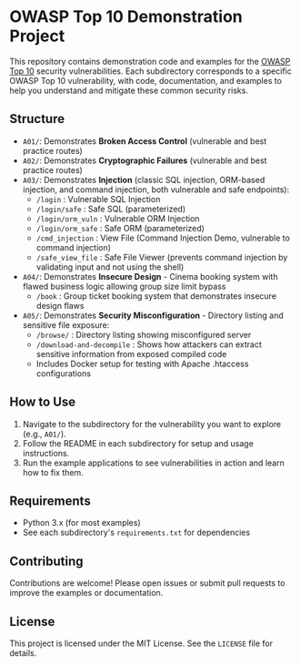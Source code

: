 # OWASP Top 10 Demonstration Project

This repository contains demonstration code and examples for the [OWASP Top 10](https://owasp.org/www-project-top-ten/) security vulnerabilities. Each subdirectory corresponds to a specific OWASP Top 10 vulnerability, with code, documentation, and examples to help you understand and mitigate these common security risks.

## Structure

- `A01/`: Demonstrates **Broken Access Control** (vulnerable and best practice routes)
- `A02/`: Demonstrates **Cryptographic Failures** (vulnerable and best practice routes)
- `A03/`: Demonstrates **Injection** (classic SQL injection, ORM-based injection, and command injection, both vulnerable and safe endpoints):
    - `/login` : Vulnerable SQL Injection
    - `/login/safe` : Safe SQL (parameterized)
    - `/login/orm_vuln` : Vulnerable ORM Injection
    - `/login/orm_safe` : Safe ORM (parameterized)
    - `/cmd_injection` : View File (Command Injection Demo, vulnerable to command injection)
    - `/safe_view_file` : Safe File Viewer (prevents command injection by validating input and not using the shell)
- `A04/`: Demonstrates **Insecure Design** - Cinema booking system with flawed business logic allowing group size limit bypass
    - `/book` : Group ticket booking system that demonstrates insecure design flaws
- `A05/`: Demonstrates **Security Misconfiguration** - Directory listing and sensitive file exposure:
    - `/browse/` : Directory listing showing misconfigured server
    - `/download-and-decompile` : Shows how attackers can extract sensitive information from exposed compiled code
    - Includes Docker setup for testing with Apache .htaccess configurations

## How to Use

1. Navigate to the subdirectory for the vulnerability you want to explore (e.g., `A01/`).
2. Follow the README in each subdirectory for setup and usage instructions.
3. Run the example applications to see vulnerabilities in action and learn how to fix them.

## Requirements

- Python 3.x (for most examples)
- See each subdirectory's `requirements.txt` for dependencies

## Contributing

Contributions are welcome! Please open issues or submit pull requests to improve the examples or documentation.

## License

This project is licensed under the MIT License. See the `LICENSE` file for details.
